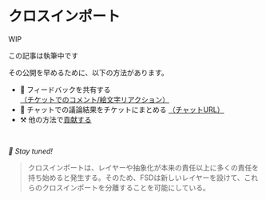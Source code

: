 # クロスインポート

WIP

この記事は執筆中です

その公開を早めるために、以下の方法があります。

* 📢 フィードバックを共有する [（チケットでのコメント/絵文字リアクション）](https://github.com/feature-sliced/documentation/issues/220)
* 💬 チャットでの議論結果をチケットにまとめる [（チャットURL）](https://t.me/feature_sliced)
* ⚒️ 他の方法で[貢献する](https://github.com/feature-sliced/documentation/blob/master/CONTRIBUTING.md)

<br />

*🍰 Stay tuned!*

> クロスインポートは、レイヤーや抽象化が本来の責任以上に多くの責任を持ち始めると発生する。そのため、FSDは新しいレイヤーを設けて、これらのクロスインポートを分離することを可能にしている。

